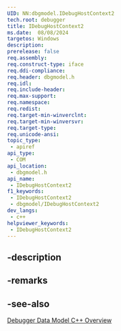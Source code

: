 ```yaml
---
UID: NN:dbgmodel.IDebugHostContext2
tech.root: debugger
title: IDebugHostContext2
ms.date:  08/08/2024
targetos: Windows
description: 
prerelease: false
req.assembly: 
req.construct-type: iface
req.ddi-compliance: 
req.header: dbgmodel.h
req.idl: 
req.include-header: 
req.max-support: 
req.namespace: 
req.redist: 
req.target-min-winverclnt: 
req.target-min-winversvr: 
req.target-type: 
req.unicode-ansi: 
topic_type:
 - apiref
api_type:
 - COM
api_location:
 - dbgmodel.h
api_name:
 - IDebugHostContext2
f1_keywords:
 - IDebugHostContext2
 - dbgmodel/IDebugHostContext2
dev_langs:
 - c++
helpviewer_keywords:
 - IDebugHostContext2
---
```


## -description

## -remarks

## -see-also

[Debugger Data Model C++ Overview](/windows-hardware/drivers/debugger/data-model-cpp-overview)

